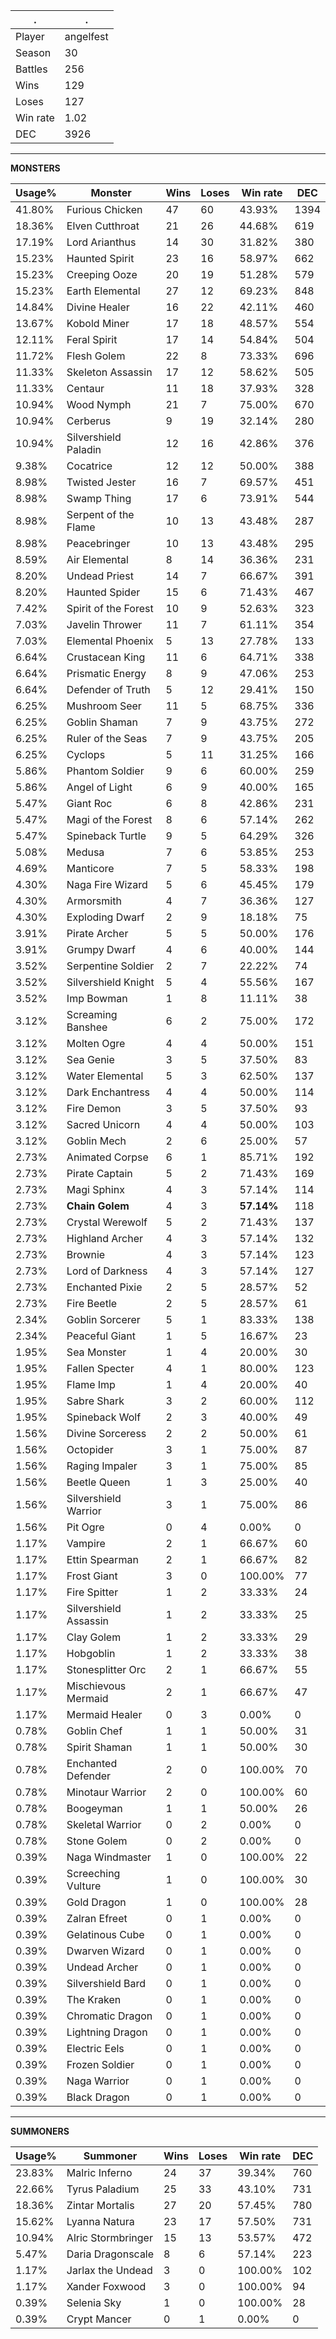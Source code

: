 .|.
|-|-
Player|angelfest
Season|30
Battles|256
Wins|129
Loses|127
Win rate|1.02
DEC|3926

---
**MONSTERS**

Usage%|Monster|Wins|Loses|Win rate|DEC|
-|-|-|-|-|-|
41.80%|Furious Chicken|47|60|43.93%|1394|
18.36%|Elven Cutthroat|21|26|44.68%|619|
17.19%|Lord Arianthus|14|30|31.82%|380|
15.23%|Haunted Spirit|23|16|58.97%|662|
15.23%|Creeping Ooze|20|19|51.28%|579|
15.23%|Earth Elemental|27|12|69.23%|848|
14.84%|Divine Healer|16|22|42.11%|460|
13.67%|Kobold Miner|17|18|48.57%|554|
12.11%|Feral Spirit|17|14|54.84%|504|
11.72%|Flesh Golem|22|8|73.33%|696|
11.33%|Skeleton Assassin|17|12|58.62%|505|
11.33%|Centaur|11|18|37.93%|328|
10.94%|Wood Nymph|21|7|75.00%|670|
10.94%|Cerberus|9|19|32.14%|280|
10.94%|Silvershield Paladin|12|16|42.86%|376|
9.38%|Cocatrice|12|12|50.00%|388|
8.98%|Twisted Jester|16|7|69.57%|451|
8.98%|Swamp Thing|17|6|73.91%|544|
8.98%|Serpent of the Flame|10|13|43.48%|287|
8.98%|Peacebringer|10|13|43.48%|295|
8.59%|Air Elemental|8|14|36.36%|231|
8.20%|Undead Priest|14|7|66.67%|391|
8.20%|Haunted Spider|15|6|71.43%|467|
7.42%|Spirit of the Forest|10|9|52.63%|323|
7.03%|Javelin Thrower|11|7|61.11%|354|
7.03%|Elemental Phoenix|5|13|27.78%|133|
6.64%|Crustacean King|11|6|64.71%|338|
6.64%|Prismatic Energy|8|9|47.06%|253|
6.64%|Defender of Truth|5|12|29.41%|150|
6.25%|Mushroom Seer|11|5|68.75%|336|
6.25%|Goblin Shaman|7|9|43.75%|272|
6.25%|Ruler of the Seas|7|9|43.75%|205|
6.25%|Cyclops|5|11|31.25%|166|
5.86%|Phantom Soldier|9|6|60.00%|259|
5.86%|Angel of Light|6|9|40.00%|165|
5.47%|Giant Roc|6|8|42.86%|231|
5.47%|Magi of the Forest|8|6|57.14%|262|
5.47%|Spineback Turtle|9|5|64.29%|326|
5.08%|Medusa|7|6|53.85%|253|
4.69%|Manticore|7|5|58.33%|198|
4.30%|Naga Fire Wizard|5|6|45.45%|179|
4.30%|Armorsmith|4|7|36.36%|127|
4.30%|Exploding Dwarf|2|9|18.18%|75|
3.91%|Pirate Archer|5|5|50.00%|176|
3.91%|Grumpy Dwarf|4|6|40.00%|144|
3.52%|Serpentine Soldier|2|7|22.22%|74|
3.52%|Silvershield Knight|5|4|55.56%|167|
3.52%|Imp Bowman|1|8|11.11%|38|
3.12%|Screaming Banshee|6|2|75.00%|172|
3.12%|Molten Ogre|4|4|50.00%|151|
3.12%|Sea Genie|3|5|37.50%|83|
3.12%|Water Elemental|5|3|62.50%|137|
3.12%|Dark Enchantress|4|4|50.00%|114|
3.12%|Fire Demon|3|5|37.50%|93|
3.12%|Sacred Unicorn|4|4|50.00%|103|
3.12%|Goblin Mech|2|6|25.00%|57|
2.73%|Animated Corpse|6|1|85.71%|192|
2.73%|Pirate Captain|5|2|71.43%|169|
2.73%|Magi Sphinx|4|3|57.14%|114|
2.73%|**Chain Golem**|4|3|**57.14%**|118|
2.73%|Crystal Werewolf|5|2|71.43%|137|
2.73%|Highland Archer|4|3|57.14%|132|
2.73%|Brownie|4|3|57.14%|123|
2.73%|Lord of Darkness|4|3|57.14%|127|
2.73%|Enchanted Pixie|2|5|28.57%|52|
2.73%|Fire Beetle|2|5|28.57%|61|
2.34%|Goblin Sorcerer|5|1|83.33%|138|
2.34%|Peaceful Giant|1|5|16.67%|23|
1.95%|Sea Monster|1|4|20.00%|30|
1.95%|Fallen Specter|4|1|80.00%|123|
1.95%|Flame Imp|1|4|20.00%|40|
1.95%|Sabre Shark|3|2|60.00%|112|
1.95%|Spineback Wolf|2|3|40.00%|49|
1.56%|Divine Sorceress|2|2|50.00%|61|
1.56%|Octopider|3|1|75.00%|87|
1.56%|Raging Impaler|3|1|75.00%|85|
1.56%|Beetle Queen|1|3|25.00%|40|
1.56%|Silvershield Warrior|3|1|75.00%|86|
1.56%|Pit Ogre|0|4|0.00%|0|
1.17%|Vampire|2|1|66.67%|60|
1.17%|Ettin Spearman|2|1|66.67%|82|
1.17%|Frost Giant|3|0|100.00%|77|
1.17%|Fire Spitter|1|2|33.33%|24|
1.17%|Silvershield Assassin|1|2|33.33%|25|
1.17%|Clay Golem|1|2|33.33%|29|
1.17%|Hobgoblin|1|2|33.33%|38|
1.17%|Stonesplitter Orc|2|1|66.67%|55|
1.17%|Mischievous Mermaid|2|1|66.67%|47|
1.17%|Mermaid Healer|0|3|0.00%|0|
0.78%|Goblin Chef|1|1|50.00%|31|
0.78%|Spirit Shaman|1|1|50.00%|30|
0.78%|Enchanted Defender|2|0|100.00%|70|
0.78%|Minotaur Warrior|2|0|100.00%|60|
0.78%|Boogeyman|1|1|50.00%|26|
0.78%|Skeletal Warrior|0|2|0.00%|0|
0.78%|Stone Golem|0|2|0.00%|0|
0.39%|Naga Windmaster|1|0|100.00%|22|
0.39%|Screeching Vulture|1|0|100.00%|30|
0.39%|Gold Dragon|1|0|100.00%|28|
0.39%|Zalran Efreet|0|1|0.00%|0|
0.39%|Gelatinous Cube|0|1|0.00%|0|
0.39%|Dwarven Wizard|0|1|0.00%|0|
0.39%|Undead Archer|0|1|0.00%|0|
0.39%|Silvershield Bard|0|1|0.00%|0|
0.39%|The Kraken|0|1|0.00%|0|
0.39%|Chromatic Dragon|0|1|0.00%|0|
0.39%|Lightning Dragon|0|1|0.00%|0|
0.39%|Electric Eels|0|1|0.00%|0|
0.39%|Frozen Soldier|0|1|0.00%|0|
0.39%|Naga Warrior|0|1|0.00%|0|
0.39%|Black Dragon|0|1|0.00%|0|

---
**SUMMONERS**

Usage%|Summoner|Wins|Loses|Win rate|DEC|
-|-|-|-|-|-|
23.83%|Malric Inferno|24|37|39.34%|760|
22.66%|Tyrus Paladium|25|33|43.10%|731|
18.36%|Zintar Mortalis|27|20|57.45%|780|
15.62%|Lyanna Natura|23|17|57.50%|731|
10.94%|Alric Stormbringer|15|13|53.57%|472|
5.47%|Daria Dragonscale|8|6|57.14%|223|
1.17%|Jarlax the Undead|3|0|100.00%|102|
1.17%|Xander Foxwood|3|0|100.00%|94|
0.39%|Selenia Sky|1|0|100.00%|28|
0.39%|Crypt Mancer|0|1|0.00%|0|
